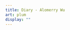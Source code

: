 ```yaml
---
title: Diary - Alomerry Wu
art: plum
display: ""
---
```


<SubNav />

<ListCategory only-date type="diary" />
